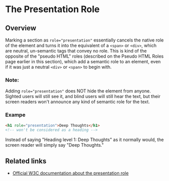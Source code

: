 # The Presentation Role

## Overview

Marking a section as `role="presentation"` essentially cancels the native role of the element and turns it into the equivalent of a `<span>` or `<div>`, which are neutral, un-semantic tags that convey no role. This is kind of the opposite of the "pseudo HTML" roles (described on the Pseudo HTML Roles page earlier in this section), which add a semantic role to an element, even if it was just a neutral `<div>` or `<span>` to begin with.

### Note:
Adding `role="presentation"` does NOT hide the element from anyone. Sighted users will still see it, and blind users will still hear the text, but their screen readers won't announce any kind of semantic role for the text.

### Exampe

```html
<h1 role="presentation">Deep Thoughts</h1>
<!-- won't be considered as a heading -->
```

Instead of saying "Heading level 1: Deep Thoughts" as it normally would, the screen reader will simply say "Deep Thoughts."

## Related links

- [Official W3C documentation about the presentation role](https://www.w3.org/WAI/PF/aria/roles#presentation)